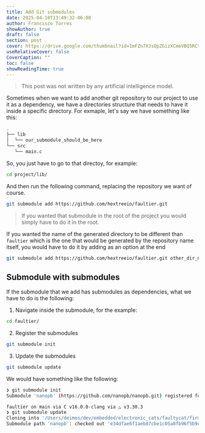 ```yaml
---
title: Add Git submodules
date: 2025-04-10T13:49:32-06:00
author: Francisco Torres
showAuthor: true
draft: false
section: post
cover: https://drive.google.com/thumbnail?id=1mFZn7XJsOpZGizXCmeVBQ5RCt5pbDGvj&sz=w1920-h1080
useRelativeCover: false
CoverCaption: ""
toc: false
showReadingTime: true
---
```


> This post was not written by any artificial intelligence model.

Sometimes when we want to add another git repository to our project to use it as a dependency, we have a directories structure that needs to have it inside a specific directory. For exmaple, let's say we have something like this:

```bash
.
├── lib
│  └── our_submodule_should_be_here
└── src
   └── main.c
```

So, you just have to go to that directoy, for example:

```bash
cd project/lib/
```

And then run the following command, replacing the repository we want of course.

```bash
git submodule add https://github.com/hextreeio/faultier.git
```

> If you wanted that submodule in the root of the project you would simply have to do it in the root.

If you wanted the name of the generated directory to be different than `faultier` which is the one that would be generated by the repository name itself, you would have to do it by adding as an option at the end

```bash
git submodule add https://github.com/hextreeio/faultier.git other_dir_name
```

## Submodule with submodules

If the submodule that we add has submodules as dependencies, what we have to do is the following:

1. Navigate inside the submodule, for the example:

```bash
cd faultier/
```

2. Register the submodules

```bash
git submodule init
```

3. Update the submodules

```bash
git submodule update
```

We would have something like the following:

```bash
❯ git submodule init
Submodule 'nanopb' (https://github.com/nanopb/nanopb.git) registered for path 'nanopb'.

faultier on main via C v16.0.0-clang via △ v3.30.3
❯ git submodule update
Cloning into '/Users/deimos/dev/embedded/electronic_cats/faultycat/firmware/c/faultier/nanopb'...
Submodule path 'nanopb': checked out 'e34dfae6f1aeb87cbe1c05a8fb96f5b9cb1034f6'
```
